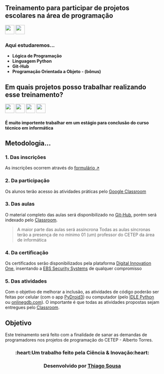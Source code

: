 ## Treinamento para participar de projetos escolares na área de programação

<a href="https://forms.gle/fYqa5JedAjEbSqWU9" target="_blank"><img src="https://img.shields.io/badge/Inscrições-blue?style=flat" style="height: 30px"/></a>
<a href="https://classroom.google.com/c/NTQzNjQ1NjgyNTMw?cjc=yxah6r7" target="_blank"><img src="https://img.shields.io/badge/Classroom-white?style=flat" style="height: 30px"/></a>

### Aqui estudaremos...

- **Lógica de Programação**
- **Linguagem Python**
- **Git-Hub**
- **Programação Orientada a Objeto - (bônus)** 

## Em quais projetos posso trabalhar realizando esse treinamento?

<!--
| | | | | 
| - | - | - | - |-->
<a href="https://github.com/AGRO-CETEP" target="_blank"><img src="https://img.shields.io/badge/AGRO%20CETEP-gold?style=flat" style="height: 30px"/></a>  <a href="https://github.com/EBS-Security-Systems" target="_blank"><img src="https://img.shields.io/badge/EBS Security Systems-nocolor?style=flat" style="height: 30px"/></a>  <a href="https://github.com/Fenix-Line" target="_blank"><img src="https://img.shields.io/badge/Fenix Line Innovation-purple?style=flat" style="height: 30px"/></a>  <a href="https://github.com/NiltonSilva10/PIBIC-EM" target="_blank"><img src="https://img.shields.io/badge/PIBIC EM UFRB-white?style=flat" style="height: 30px"/></a> 

#### É muito importente trabalhar em um estágio para conclusão do curso técnico em informática

## Metodologia...

### 1. Das inscrições

  As inscrições ocorrem através do [formulário ↗️ ](https://ebs-systems.epizy.com/)  

### 2. Da participação
  
   Os alunos terão acesso às atividades práticas pelo [Google Classroom](https://classroom.google.com/c/NTQzNjQ1NjgyNTMw?cjc=yxah6r7)
   
### 3. Das aulas

  O material completo das aulas será disponibilizado no [Git-Hub](/), porém será indexado pelo [Classroom](https://classroom.google.com/c/NTQzNjQ1NjgyNTMw?cjc=yxah6r7). 
  
  > A maior parte das aulas será assíncrona
  > Todas as aulas síncronas terão a presença de no mínimo 01 (um) professor do CETEP da área de informática

### 4. Da certificação

  Os certificados serão disponibilizados pela plataforma [Digital Innovation One](https://web.dio.me), insentando a [EBS Security Systems](https://github.com/EBS-Security-Systems) de qualquer compromisso

### 5. Das atividades

  Com o objetivo de melhorar a inclusão, as atividades de código poderão ser feitas por celular (com o app [PyDroid3](https://play.google.com/store/apps/details?id=ru.iiec.pydroid3&hl=pt_BR&gl=US&pli=1)) ou computador (pelo [IDLE Python](https://www.python.org/) ou [onlinegdb.com](https://www.onlinegdb.com/online_python_compiler)).
  O importante é que todas as atividades propostas sejam entregues pelo [Classroom](https://classroom.google.com/c/NTQzNjQ1NjgyNTMw?cjc=yxah6r7).

## Objetivo

  Este treinamento será feito com a finalidade de sanar as demandas de programadores nos projetos de programação do CETEP - Alberto Torres. 
<h3 align=center> :heart:Um trabalho feito pela <b>Ciência & Inovação</b>:heart:</h3>
<h3 align=center>Desenvolvido por <b><a href="https://thiagosousa81.wordpress.com/">Thiago Sousa</a></b></h3>
